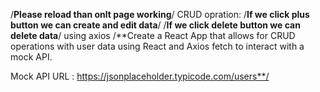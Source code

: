 /**Please reload than onlt page working**/
CRUD opration:
/**If we click plus button we can create and edit data**/
/**If we click delete button we can delete data**/
using axios
/**Create a React App that allows for CRUD operations with user data using React and Axios fetch to interact with a mock API.

Mock API URL : https://jsonplaceholder.typicode.com/users**/


